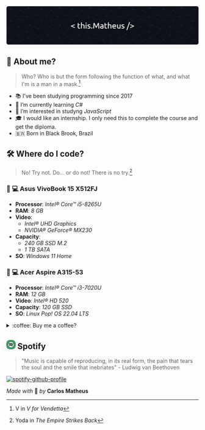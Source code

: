 ![Header](./github-header-image.png)

## :zombie: About me?  
> Who? Who is but the form following the function of what, and what I'm is a man in a mask.[^1]
> [^1]: V in _V for Vendetta_  

* :books: I've been studying programming since 2017
* :seedling: I’m currently learning _C#_
* :telescope: I’m interested in studyng _JavaScript_
* :mortar_board: I would like an internship. I only need this to complete the course and get the diploma.
* :brazil: Born in Black Brook, Brazil

## :hammer_and_wrench: Where do I code?  
> No! Try not. Do... or do not! There is no try.[^2]
> [^2]: Yoda in _The Empire Strikes Back_  

### :small_blue_diamond: :computer: **Asus VivoBook 15 X512FJ**  
  * **Processor**: _Intel® Core™ i5-8265U_
  * **RAM**: _8 GB_
  * **Video**:
    * _Intel® UHD Graphics_
    * _NVIDIA® GeForce® MX230_
  * **Capacity**:
    * _240 GB SSD M.2_
    * _1 TB SATA_
  * **SO**: _Windows 11 Home_

### :small_blue_diamond: :computer: **Acer Aspire A315-53**  
  * **Processor**: _Intel® Core™ i3-7020U_
  * **RAM**: _12 GB_
  * **Video**: _Intel® HD 520_
  * **Capacity**: _120 GB SSD_
  * **SO**: _Linux_ _Pop! OS 22.04 LTS_

<details>
<summary>:coffee: Buy me a coffee?</summary>
  <picture>
    <img src="./QRCoffee.png" alt="Buy-me-a-coffee?">
  </picture>
	
	> "People say money can’t buy happiness. They lie. Money buys coffee, coffee makes me happy!"
</details>

##   <img src="./iconSpotify.png" alt="SpotifyIcon"> **Spotify**   
> "Music is capable of reproducing, in its real form, the pain that tears the soul and the smile that inebriates" - Ludwig van Beethoven   

[![spotify-github-profile](https://spotify-github-profile.vercel.app/api/view?uid=31hkxmpk44xjskoaw557hpy5jggy&cover_image=false&theme=default&show_offline=false&background_color=121212&interchange=false&bar_color=ff9400&bar_color_cover=false)](https://spotify.link/rw75X2CmIDb)

_Made with_ :brain: _by_ **Carlos Matheus**
